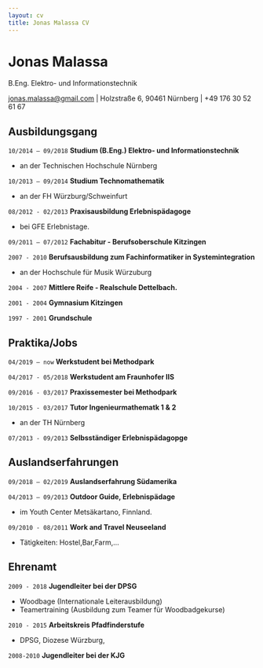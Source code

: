 ```yaml
---
layout: cv
title: Jonas Malassa CV
---
```

# Jonas Malassa
B.Eng. Elektro- und Informationstechnik

<div id="webaddress">
<a href="jonas.malassa@gmail.com">jonas.malassa@gmail.com</a>
| Holzstraße 6, 90461 Nürnberg | +49 176 30 52 61 67
</div>

## Ausbildungsgang


`10/2014 – 09/2018`
__Studium (B.Eng.) Elektro- und Informationstechnik__

- an der Technischen Hochschule Nürnberg

`10/2013 – 09/2014`
__Studium Technomathematik__

- an der FH Würzburg/Schweinfurt

`08/2012 - 02/2013`
__Praxisausbildung Erlebnispädagoge__

- bei GFE Erlebnistage.

`09/2011 – 07/2012`
__Fachabitur - Berufsoberschule Kitzingen__

`2007 - 2010`
__Berufsausbildung zum Fachinformatiker in Systemintegration__

- an der Hochschule für Musik Würzuburg

`2004 - 2007`
__Mittlere Reife - Realschule Dettelbach.__

`2001 - 2004`
__Gymnasium Kitzingen__

`1997 - 2001`
__Grundschule__

## Praktika/Jobs

`04/2019 – now`
__Werkstudent bei Methodpark__

`04/2017 - 05/2018`
__Werkstudent am Fraunhofer IIS__

`09/2016 - 03/2017`
__Praxissemester bei Methodpark__

`10/2015 - 03/2017`
__Tutor Ingenieurmathematk 1 & 2__

- an der TH Nürnberg

`07/2013 - 09/2013`
__Selbsständiger Erlebnispädagopge__


## Auslandserfahrungen 

`09/2018 – 02/2019`
__Auslandserfahrung Südamerika__

`04/2013 – 09/2013`
__Outdoor Guide, Erlebnispädage__

- im Youth Center Metsäkartano, Finnland.

`09/2010 - 08/2011`
__Work and Travel Neuseeland__

- Tätigkeiten: Hostel,Bar,Farm,...


## Ehrenamt

`2009 - 2018`
__Jugendleiter bei der DPSG__

- Woodbage (Internationale Leiterausbildung)
- Teamertraining (Ausbildung zum Teamer für Woodbadgekurse)

`2010 - 2015`
__Arbeitskreis Pfadfinderstufe__

- DPSG, Diozese Würzburg, 

`2008-2010`
__Jugendleiter bei der KJG__



<!-- ### Footer

Last updated: May 2019 -->


